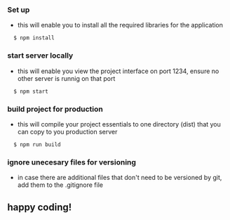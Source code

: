 ### Set up
 - this will enable you to install all the required libraries for the application
```shell
  $ npm install
```

### start server locally
 - this will enable you view the project interface on port 1234, ensure no other server is runnig on that port
```shell
  $ npm start
```

### build project for production
 - this will compile your project essentials to one directory (dist) that you can copy to you production server
```shell
  $ npm run build
```

### ignore unecesary files for versioning
 - in case there are additional files that don't need to be versioned by git, add them to the .gitignore file

## happy coding!

